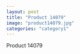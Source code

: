 ```yaml
---
layout: post
title: "Product 14079"
image: "product14079.jpg"
categories: "category1"
---
```

Product 14079
